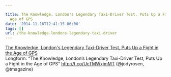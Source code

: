```yaml
---

title: The Knowledge, London's Legendary Taxi-Driver Test, Puts Up a Fight in the
  Age of GPS
date: '2014-11-16T12:41:15-06:00'
tags: []
url: /the-knowledge-londons-legendary-taxi-driver
---
```

<a href="http://tmagazine.blogs.nytimes.com/2014/11/10/london-taxi-test-knowledge/">The Knowledge, London's Legendary Taxi-Driver Test, Puts Up a Fight in the Age of GPS</a><br/>Longform: &ldquo;The Knowledge, London’s Legendary Taxi-Driver Test, Puts Up a Fight in the Age of GPS&rdquo; <a href="http://t.co/UcTMWxjmMT" target="_blank">http://t.co/UcTMWxjmMT</a> (@jodyrosen, @tmagazine)
